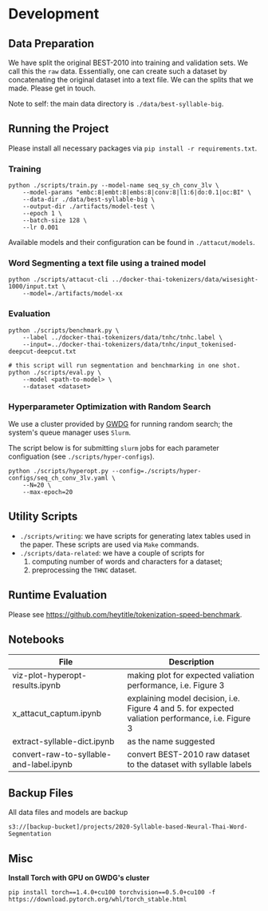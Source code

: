 # Development



## Data Preparation

We have split the original BEST-2010 into training and validation sets. We call this the `raw` data. Essentially, one can create such a dataset by concatenating the original dataset into a text file. We can the splits that we made. Please get in touch.

Note to self: the main data directory is `./data/best-syllable-big`.

### 

 

## Running the Project

Please install all necessary packages via `pip install -r requirements.txt`.

### Training

```
python ./scripts/train.py --model-name seq_sy_ch_conv_3lv \
    --model-params "embc:8|embt:8|embs:8|conv:8|l1:6|do:0.1|oc:BI" \
    --data-dir ./data/best-syllable-big \
    --output-dir ./artifacts/model-test \
    --epoch 1 \
    --batch-size 128 \
    --lr 0.001
```

Available models and their configuration can be found in `./attacut/models`.

### Word Segmenting a text file using a trained model

```
python ./scripts/attacut-cli ../docker-thai-tokenizers/data/wisesight-1000/input.txt \
    --model=./artifacts/model-xx
```

### Evaluation

```
python ./scripts/benchmark.py \
    --label ../docker-thai-tokenizers/data/tnhc/tnhc.label \
    --input=../docker-thai-tokenizers/data/tnhc/input_tokenised-deepcut-deepcut.txt
```

```
# this script will run segmentation and benchmarking in one shot.
python ./scripts/eval.py \
    --model <path-to-model> \
    --dataset <dataset>
```

### Hyperparameter Optimization with Random Search

We use a cluster provided by [GWDG](https://www.gwdg.de) for running random search; the system's queue manager uses `Slurm`.

The script below is for submitting `slurm` jobs for each parameter configuation (see `./scripts/hyper-configs`).

```
python ./scripts/hyperopt.py --config=./scripts/hyper-configs/seq_ch_conv_3lv.yaml \
    --N=20 \
    --max-epoch=20
```

## Utility Scripts
- `./scripts/writing`: we have scripts for generating latex tables used in the paper. These scripts are used via `Make` commands.
- `./scripts/data-related`: we have a couple of scripts for
  1. computing number of words and characters for a dataset;
  2. preprocessing the `THNC` dataset.


## Runtime Evaluation

Please see https://github.com/heytitle/tokenization-speed-benchmark.


## Notebooks

| File | Description |
|-----|-------|
|viz-plot-hyperopt-results.ipynb | making plot for expected valiation performance, i.e. Figure 3 |
|x_attacut_captum.ipynb | explaining model decision, i.e. Figure 4 and 5. for expected valiation performance, i.e. Figure 3 |
|extract-syllable-dict.ipynb| as the name suggested |
|convert-raw-to-syllable-and-label.ipynb | convert BEST-2010 raw dataset to the dataset with syllable labels 


## Backup Files

All data files and models are backup 
```
s3://[backup-bucket]/projects/2020-Syllable-based-Neural-Thai-Word-Segmentation
```

## Misc

**Install Torch with GPU on GWDG's cluster**

```
pip install torch==1.4.0+cu100 torchvision==0.5.0+cu100 -f https://download.pytorch.org/whl/torch_stable.html
```
